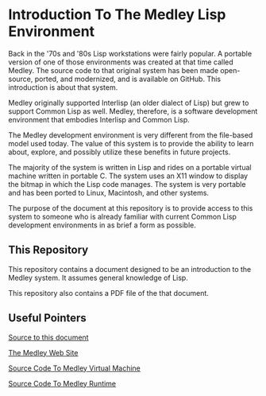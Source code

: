 
# Introduction To The Medley Lisp Environment

Back in the '70s and '80s Lisp workstations were fairly popular.  A
portable version of one of those environments was created at that time called
Medley.  The source code to that original system has been made
open-source, ported, and modernized, and is available on GitHub.  This
introduction is about that system.

Medley originally supported Interlisp (an older dialect of Lisp) but
grew to support Common Lisp as well.  Medley, therefore, is a software
development environment that embodies Interlisp and Common Lisp.

The Medley development environment is very different from the file-based
model used today.  The value of this system is to provide the ability
to learn about, explore, and possibly utilize these benefits in future
projects.

The majority of the system is written in Lisp and rides on a portable
virtual machine written in portable C.  The system uses an X11 window
to display the bitmap in which the Lisp code manages. The system is
very portable and has been ported to Linux, Macintosh, and other
systems.

The purpose of the document at this repository is to provide access to
this system to someone who is already familiar with current Common
Lisp development environments in as brief a form as possible.

## This Repository

This repository contains a document designed to be an introduction to 
the Medley system.  It assumes general knowledge of Lisp.

This repository also contains a PDF file of the that document.

## Useful Pointers

[Source to this document](https://github.com/blakemcbride/medley-intro)

[The Medley Web Site](https://interlisp.org/)

[Source Code To Medley Virtual Machine](https://github.com/Interlisp/maiko)

[Source Code To Medley Runtime](https://github.com/Interlisp/medley)
